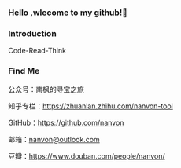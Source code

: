 ### Hello ,wlecome to my github!👋

<!--
**nanvon/nanvon** is a ✨ _special_ ✨ repository because its `README.md` (this file) appears on your GitHub profile.

Here are some ideas to get you started:

- 🔭 I’m currently working on ...
- 🌱 I’m currently learning ...
- 👯 I’m looking to collaborate on ...
- 🤔 I’m looking for help with ...
- 💬 Ask me about ...
- 📫 How to reach me: ...
- 😄 Pronouns: ...
- ⚡ Fun fact: ...
-->

### Introduction
Code-Read-Think

### Find Me
公众号：南枫的寻宝之旅

知乎专栏：https://zhuanlan.zhihu.com/nanvon-tool

GitHub：https://github.com/nanvon

邮箱：nanvon@outlook.com

豆瓣：https://www.douban.com/people/nanvon/
